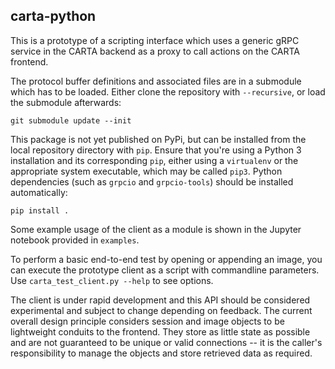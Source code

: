 carta-python
------------

This is a prototype of a scripting interface which uses a generic gRPC service in the CARTA backend as a proxy to call actions on the CARTA frontend.

The protocol buffer definitions and associated files are in a submodule which has to be loaded. Either clone the repository with `--recursive`, or load the submodule afterwards:

    git submodule update --init

This package is not yet published on PyPi, but can be installed from the local repository directory with `pip`. Ensure that you're using a Python 3 installation and its corresponding `pip`, either using a `virtualenv` or the appropriate system executable, which may be called `pip3`. Python dependencies (such as `grpcio` and `grpcio-tools`) should be installed automatically:

    pip install .

Some example usage of the client as a module is shown in the Jupyter notebook provided in `examples`.

To perform a basic end-to-end test by opening or appending an image, you can execute the prototype client as a script with commandline parameters. Use `carta_test_client.py --help` to see options.

The client is under rapid development and this API should be considered experimental and subject to change depending on feedback. The current overall design principle considers session and image objects to be lightweight conduits to the frontend. They store as little state as possible and are not guaranteed to be unique or valid connections -- it is the caller's responsibility to manage the objects and store retrieved data as required.
